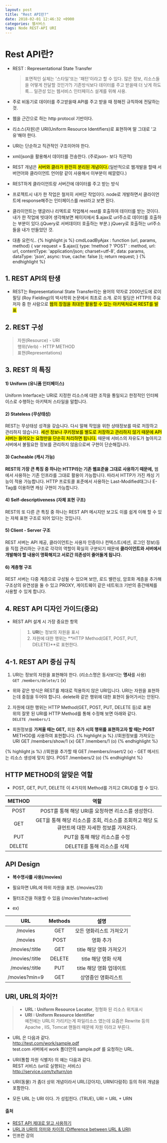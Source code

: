 ```yaml
---
layout: post
title: "Rest API란?"
date: 2018-02-01 12:46:32 +0900
categories: 웹서비스
tags: Node REST-API URI
---
```


# Rest API란?

- REST : Representational State Transfer
  > 표면적인 실체는 '스타일'또는 '패턴'이라고 할 수 있다. 많은 정보, 리소스들을 어떻게 전달할 것인가?) 기존방식보다 데이터를 주고 받을때 더 낫게 하도록...
  > 일관성 있는 웹서비스 인터페이스 설계를 위해 사용.
- 주로 비동기로 데이터를 주고받을때 API를 주고 받을 때 정해진 규칙하에 전달하는 것.
- 웹을 근간으로 하는 http protocol 기반이다.
- 리소스(자원)은 URI(Uniform Resource Identifiers)로 표현하며 말 그대로 '고유'해야 한다.
- URI는 단순하고 직관적인 구조이어야 한다.
- xml/json을 활용해서 데이터를 전송한다. (주로json- 보다 직관적)
- REST 개념은 <mark>서버와 클라가 완전히 분리된 개념이다.</mark>(일반적으로 웹개발을 할때 서버언어와 클라이언트 언어랑 같이 사용해서 이부분이 헤깔렸다.)
- REST하게 클라이언트랑 서버간에 데이터를 주고 받는 방식
- 프로젝트시 내가 한 작업은 철저히 서버단 작업이다. node로 개발하면서 클라이언트에 response해주는 인터페이스를 rest라고 보면 된다.
- 클라이언트는 앵글러나 리엑트로 작업해서 rest를 호출하여 데이터를 받는 것이다. 내가 한 작업에 빗대어 생각해보면 페이지에서 \$.ajax로 url주소로 데이터를 호출하는 부분이 있다.(jQuery로 서버데이터 호출하는 부분.) jQuery로 호출하는 url주소들을 내가 만들었던 것.

- 대충 요런식..
  {% highlight js %}
  cmdLoadByAjax : function (url, params, method) {
  var request = \$.ajax({
  type: !method ? 'POST' : method,
  url: url,
  contentType: 'application/json; charset=utf-8',
  data: params,
  dataType: 'json',
  async: true,
  cache: false
  });
  return request;
  }
  {% endhighlight %}

## 1. REST API의 탄생

- REST는 Representational State Transfer라는 용어의 약자로 2000년도에 로이 필딩 (Roy Fielding)의 박사학위 논문에서 최초로 소개. 로이 필딩은 HTTP의 주요 저자 중 한 사람으로 <mark>웹의 장점을 최대한 활용할 수 있는 아키텍처로써 REST를 발표</mark>

## 2. REST 구성

> 자원(Resource) - URI  
> 행위(Verb) - HTTP METHOD  
> 표현(Representations)

## 3. REST 의 특징

#### 1) Uniform (유니폼 인터페이스)

Uniform Interface는 URI로 지정한 리소스에 대한 조작을 통일되고 한정적인 인터페이스로 수행하는 아키텍처 스타일을 말합니다.

#### 2) Stateless (무상태성)

REST는 무상태성 성격을 갖습니다. 다시 말해 작업을 위한 상태정보를 따로 저장하고 관리하지 않습니다. <mark>세션 정보나 쿠키정보를 별도로 저장하고 관리하지 않기 때문에 API 서버는 들어오는 요청만을 단순히 처리하면 됩니다.</mark> 때문에 서비스의 자유도가 높아지고 서버에서 불필요한 정보를 관리하지 않음으로써 구현이 단순해집니다.

#### 3) Cacheable (캐시 가능)

**REST의 가장 큰 특징 중 하나는 HTTP라는 기존 웹표준을 그대로 사용하기 때문에,** 웹에서 사용하는 기존 인프라를 그대로 활용이 가능합니다. 따라서 HTTP가 가진 캐싱 기능이 적용 가능합니다. HTTP 프로토콜 표준에서 사용하는 Last-Modified태그나 E-Tag를 이용하면 캐싱 구현이 가능합니다.

#### 4) Self-descriptiveness (자체 표현 구조)

REST의 또 다른 큰 특징 중 하나는 REST API 메시지만 보고도 이를 쉽게 이해 할 수 있는 자체 표현 구조로 되어 있다는 것입니다.

#### 5) Client - Server 구조

REST 서버는 API 제공, 클라이언트는 사용자 인증이나 컨텍스트(세션, 로그인 정보)등을 직접 관리하는 구조로 각각의 역할이 확실히 구분되기 때문에 **클라이언트와 서버에서 개발해야 할 내용이 명확해지고 서로간 의존성이 줄어들게 됩니다.**

#### 6) 계층형 구조

REST 서버는 다중 계층으로 구성될 수 있으며 보안, 로드 밸런싱, 암호화 계층을 추가해 구조상의 유연성을 둘 수 있고 PROXY, 게이트웨이 같은 네트워크 기반의 중간매체를 사용할 수 있게 합니다.

## 4. REST API 디자인 가이드(중요)

- REST API 설계 시 가장 중요한 항목
  > 1. **URI**는 정보의 자원을 표시
  > 2. 자원에 대한 행위는 **HTTP Method(GET, POST, PUT, DELETE)**로 표현한다.

## 4-1. REST API 중심 규칙

1. URI는 정보의 자원을 표현해야 한다. (리소스명은 동사보다는 **명사**를 사용)  
   `GET /members/delete/1` (x)

- 위와 같은 방식은 REST를 제대로 적용하지 않은 URI입니다. URI는 자원을 표현하는데 중점을 두어야 합니다. delete와 같은 행위에 대한 표현이 들어가서는 안된다.

2. 자원에 대한 행위는 HTTP Method(GET, POST, PUT, DELETE 등)로 표현  
   위의 잘못 된 URI를 HTTP Method를 통해 수정해 보면 아래와 같다.  
   `DELETE /members/1`

- 회원정보를 **가져올 때는 GET,** 회원 **추가 시의 행위를 표현하고자 할 때는 POST** METHOD를 사용하여 표현합니다.
  {% highlight js %}
  //회원정보를 가져오는 URI
  GET /members/show/1 (x)
  GET /members/1 (o)
  {% endhighlight %}

{% highlight js %}
//회원을 추가할 때
GET /members/insert/2 (x) - GET 메서드는 리소스 생성에 맞지 않다.
POST /members/2 (o)
{% endhighlight %}

## HTTP METHOD의 알맞은 역할

- POST, GET, PUT, DELETE 이 4가지의 Method를 가지고 CRUD를 할 수 있다.

| METHOD |                                             역할                                              |
| :----: | :-------------------------------------------------------------------------------------------: |
|  POST  |                      POST를 통해 해당 URI를 요청하면 리소스를 생성한다.                       |
|  GET   | GET을 통해 해당 리소스를 조회, 리소스를 조회하고 해당 도큐먼트에 대한 자세한 정보를 가져온다. |
|  PUT   |                                 PUT을 통해 해당 리소스를 수정                                 |
| DELETE |                                  DELETE를 통해 리소스를 삭제                                  |

## API Design

- **복수명사를 사용(/movies)**
- 필요하면 URL에 하위 자원을 표현. (/movies/23)
- 필터조건을 허용할 수 있음 (/movies?state=active)

- ex)

|      URL       | Methods |           설명           |
| :------------: | :-----: | :----------------------: |
|    /movies     |   GET   | 모든 영화리스트 가져오기 |
|    /movies     |  POST   |        영화 추가         |
| /movies/:title |   GET   | title 해당 영화 가져오기 |
| /movies/:title | DELETE  |   title 해당 영화 삭제   |
| /movies/:title |   PUT   | title 해당 영화 업데이트 |
| /movies?min=9  |   GET   |   상영중인 영화리스트    |

## URI, URL의 차이?!

> - **URL : Uniform Resource Locator**, 정형화 된 리소스 위치표시
> - **URI : Uniform Resource Identifier**  
>   예전에는 URL이 가리키는게 파일리소스 였는데 요즘은 Rewrite 등의 Apache , IIS, Tomcat 핸들러 때문에 자원 이라고 부른다.

- URL 은 다음과 같다.  
  http://test.com/work/sample.pdf  
  test.com 서버에서 work 폴더안의 sample.pdf 를 요청하는 URL.
- URI(통합 자원 식별자) 의 예는 다음과 같다.  
  REST 서비스 (url로 실행되는 서비스)  
  http://service.com/tv/turn/on

- URI(동물) 가 좀더 상위 개념이라서 URL(강아지), URN(다람쥐) 등의 하위 개념을 포함한다.
- 모든 URL 는 URI 이다. 가 성립힌다. (TRUE), URI = URL + URN

#### 출처

- [REST API 제대로 알고 사용하기](http://meetup.toast.com/posts/92)
- [URL과 URI의 의미와 차이점 (Difference between URL & URI)](https://blog.lael.be/post/61)
- 인프런 강의
